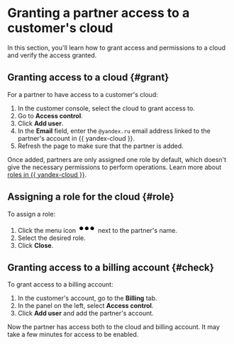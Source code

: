 # Granting a partner access to a customer's cloud

In this section, you'll learn how to grant access and permissions to a cloud and verify the access granted.

## Granting access to a cloud {#grant}

For a partner to have access to a customer's cloud:

1. In the customer console, select the cloud to grant access to.
1. Go to **Access control**.
1. Click **Add user**.
1. In the **Email** field, enter the `@yandex.ru` email address linked to the partner's account in {{ yandex-cloud }}.
1. Refresh the page to make sure that the partner is added.

Once added, partners are only assigned one role by default, which doesn't give the necessary permissions to perform operations. Learn more about [roles in {{ yandex-cloud }}](../../../resource-manager/security/).

## Assigning a role for the cloud {#role}

To assign a role:

1. Click the menu icon ![image](../../../_assets/options.svg) next to the partner's name.
1. Select the desired role.
1. Click **Close**.

## Granting access to a billing account {#check}

To grant access to a billing account:

1. In the customer's account, go to the **Billing** tab.
1. In the panel on the left, select **Access control**.
1. Click **Add user** and add the partner's account.

Now the partner has access both to the cloud and billing account. It may take a few minutes for access to be enabled.


